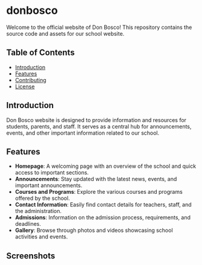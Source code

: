# donbosco

Welcome to the official website of Don Bosco! This repository contains the source code and assets for our school website.

## Table of Contents

- [Introduction](#introduction)
- [Features](#features)
- [Contributing](#contributing)
- [License](#license)

## Introduction

Don Bosco website is designed to provide information and resources for students, parents, and staff. It serves as a central hub for announcements, events, and other important information related to our school.

## Features

- **Homepage**: A welcoming page with an overview of the school and quick access to important sections.
- **Announcements**: Stay updated with the latest news, events, and important announcements.
- **Courses and Programs**: Explore the various courses and programs offered by the school.
- **Contact Information**: Easily find contact details for teachers, staff, and the administration.
- **Admissions**: Information on the admission process, requirements, and deadlines.
- **Gallery**: Browse through photos and videos showcasing school activities and events.

## Screenshots


